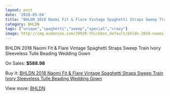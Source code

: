 ```yaml
---
layout: post
date: '2018-05-04'
title: "BHLDN 2018 Naomi Fit & Flare Vintage Spaghetti Straps Sweep Train Ivory Sleeveless Tulle Beading Wedding Gown"
category: BHLDN
tags: ["unique","spaghetti","sweep","special","crazy"]
image: http://img.eudances.com/29920-thickbox_default/bhldn-2018-naomi-fit-flare-vintage-spaghetti-straps-sweep-train-ivory-sleeveless-tulle-beading-wedding-gown.jpg
---
```

BHLDN 2018 Naomi Fit & Flare Vintage Spaghetti Straps Sweep Train Ivory Sleeveless Tulle Beading Wedding Gown

On Sales: **$588.98**
<a href="https://www.eudances.com/en/bhldn/9626-bhldn-2018-naomi-fit-flare-vintage-spaghetti-straps-sweep-train-ivory-sleeveless-tulle-beading-wedding-gown.html"><amp-img layout="responsive" width="600" height="600" src="//img.eudances.com/29920-thickbox_default/bhldn-2018-naomi-fit-flare-vintage-spaghetti-straps-sweep-train-ivory-sleeveless-tulle-beading-wedding-gown.jpg" alt="BHLDN 2018 Naomi Fit & Flare Vintage Spaghetti Straps Sweep Train Ivory Sleeveless Tulle Beading Wedding Gown 0" /></a>
<a href="https://www.eudances.com/en/bhldn/9626-bhldn-2018-naomi-fit-flare-vintage-spaghetti-straps-sweep-train-ivory-sleeveless-tulle-beading-wedding-gown.html"><amp-img layout="responsive" width="600" height="600" src="//img.eudances.com/29929-thickbox_default/bhldn-2018-naomi-fit-flare-vintage-spaghetti-straps-sweep-train-ivory-sleeveless-tulle-beading-wedding-gown.jpg" alt="BHLDN 2018 Naomi Fit & Flare Vintage Spaghetti Straps Sweep Train Ivory Sleeveless Tulle Beading Wedding Gown 1" /></a>
<a href="https://www.eudances.com/en/bhldn/9626-bhldn-2018-naomi-fit-flare-vintage-spaghetti-straps-sweep-train-ivory-sleeveless-tulle-beading-wedding-gown.html"><amp-img layout="responsive" width="600" height="600" src="//img.eudances.com/29928-thickbox_default/bhldn-2018-naomi-fit-flare-vintage-spaghetti-straps-sweep-train-ivory-sleeveless-tulle-beading-wedding-gown.jpg" alt="BHLDN 2018 Naomi Fit & Flare Vintage Spaghetti Straps Sweep Train Ivory Sleeveless Tulle Beading Wedding Gown 2" /></a>
<a href="https://www.eudances.com/en/bhldn/9626-bhldn-2018-naomi-fit-flare-vintage-spaghetti-straps-sweep-train-ivory-sleeveless-tulle-beading-wedding-gown.html"><amp-img layout="responsive" width="600" height="600" src="//img.eudances.com/29927-thickbox_default/bhldn-2018-naomi-fit-flare-vintage-spaghetti-straps-sweep-train-ivory-sleeveless-tulle-beading-wedding-gown.jpg" alt="BHLDN 2018 Naomi Fit & Flare Vintage Spaghetti Straps Sweep Train Ivory Sleeveless Tulle Beading Wedding Gown 3" /></a>
<a href="https://www.eudances.com/en/bhldn/9626-bhldn-2018-naomi-fit-flare-vintage-spaghetti-straps-sweep-train-ivory-sleeveless-tulle-beading-wedding-gown.html"><amp-img layout="responsive" width="600" height="600" src="//img.eudances.com/29926-thickbox_default/bhldn-2018-naomi-fit-flare-vintage-spaghetti-straps-sweep-train-ivory-sleeveless-tulle-beading-wedding-gown.jpg" alt="BHLDN 2018 Naomi Fit & Flare Vintage Spaghetti Straps Sweep Train Ivory Sleeveless Tulle Beading Wedding Gown 4" /></a>
<a href="https://www.eudances.com/en/bhldn/9626-bhldn-2018-naomi-fit-flare-vintage-spaghetti-straps-sweep-train-ivory-sleeveless-tulle-beading-wedding-gown.html"><amp-img layout="responsive" width="600" height="600" src="//img.eudances.com/29925-thickbox_default/bhldn-2018-naomi-fit-flare-vintage-spaghetti-straps-sweep-train-ivory-sleeveless-tulle-beading-wedding-gown.jpg" alt="BHLDN 2018 Naomi Fit & Flare Vintage Spaghetti Straps Sweep Train Ivory Sleeveless Tulle Beading Wedding Gown 5" /></a>
<a href="https://www.eudances.com/en/bhldn/9626-bhldn-2018-naomi-fit-flare-vintage-spaghetti-straps-sweep-train-ivory-sleeveless-tulle-beading-wedding-gown.html"><amp-img layout="responsive" width="600" height="600" src="//img.eudances.com/29924-thickbox_default/bhldn-2018-naomi-fit-flare-vintage-spaghetti-straps-sweep-train-ivory-sleeveless-tulle-beading-wedding-gown.jpg" alt="BHLDN 2018 Naomi Fit & Flare Vintage Spaghetti Straps Sweep Train Ivory Sleeveless Tulle Beading Wedding Gown 6" /></a>
<a href="https://www.eudances.com/en/bhldn/9626-bhldn-2018-naomi-fit-flare-vintage-spaghetti-straps-sweep-train-ivory-sleeveless-tulle-beading-wedding-gown.html"><amp-img layout="responsive" width="600" height="600" src="//img.eudances.com/29923-thickbox_default/bhldn-2018-naomi-fit-flare-vintage-spaghetti-straps-sweep-train-ivory-sleeveless-tulle-beading-wedding-gown.jpg" alt="BHLDN 2018 Naomi Fit & Flare Vintage Spaghetti Straps Sweep Train Ivory Sleeveless Tulle Beading Wedding Gown 7" /></a>
<a href="https://www.eudances.com/en/bhldn/9626-bhldn-2018-naomi-fit-flare-vintage-spaghetti-straps-sweep-train-ivory-sleeveless-tulle-beading-wedding-gown.html"><amp-img layout="responsive" width="600" height="600" src="//img.eudances.com/29922-thickbox_default/bhldn-2018-naomi-fit-flare-vintage-spaghetti-straps-sweep-train-ivory-sleeveless-tulle-beading-wedding-gown.jpg" alt="BHLDN 2018 Naomi Fit & Flare Vintage Spaghetti Straps Sweep Train Ivory Sleeveless Tulle Beading Wedding Gown 8" /></a>
<a href="https://www.eudances.com/en/bhldn/9626-bhldn-2018-naomi-fit-flare-vintage-spaghetti-straps-sweep-train-ivory-sleeveless-tulle-beading-wedding-gown.html"><amp-img layout="responsive" width="600" height="600" src="//img.eudances.com/29921-thickbox_default/bhldn-2018-naomi-fit-flare-vintage-spaghetti-straps-sweep-train-ivory-sleeveless-tulle-beading-wedding-gown.jpg" alt="BHLDN 2018 Naomi Fit & Flare Vintage Spaghetti Straps Sweep Train Ivory Sleeveless Tulle Beading Wedding Gown 9" /></a>

Buy it: [BHLDN 2018 Naomi Fit & Flare Vintage Spaghetti Straps Sweep Train Ivory Sleeveless Tulle Beading Wedding Gown](https://www.eudances.com/en/bhldn/9626-bhldn-2018-naomi-fit-flare-vintage-spaghetti-straps-sweep-train-ivory-sleeveless-tulle-beading-wedding-gown.html "BHLDN 2018 Naomi Fit & Flare Vintage Spaghetti Straps Sweep Train Ivory Sleeveless Tulle Beading Wedding Gown")

View more: [BHLDN](https://www.eudances.com/en/124-bhldn "BHLDN")